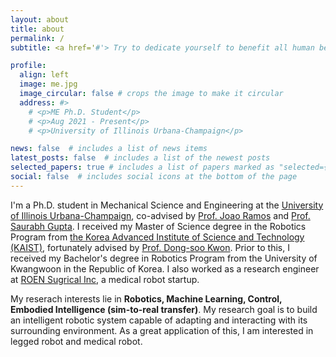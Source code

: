 ```yaml
---
layout: about
title: about
permalink: /
subtitle: <a href='#'> Try to dedicate yourself to benefit all human beings around the world.

profile:
  align: left
  image: me.jpg
  image_circular: false # crops the image to make it circular
  address: #>
    # <p>ME Ph.D. Student</p>
    # <p>Aug 2021 - Present</p>
    # <p>University of Illinois Urbana-Champaign</p>

news: false  # includes a list of news items
latest_posts: false  # includes a list of the newest posts
selected_papers: true # includes a list of papers marked as "selected={true}"
social: false  # includes social icons at the bottom of the page
---
```

I'm a Ph.D. student in Mechanical Science and Engineering at the [University of Illinois Urbana-Champaign](https://mechse.illinois.edu/), co-advised by [Prof. Joao Ramos](https://publish.illinois.edu/jlramos/) and [Prof. Saurabh Gupta](http://saurabhg.web.illinois.edu/). I received my Master of Science degree in the Robotics Program from [the Korea Advanced Institute of Science and Technology (KAIST)](https://www.kaist.ac.kr/en/), fortunately advised by [Prof. Dong-soo Kwon](http://robot.kaist.ac.kr/professor/?ckattempt=1). Prior to this, I received my Bachelor's degree in Robotics Program from the University of Kwangwoon in the Republic of Korea. I also worked as a research engineer at [ROEN Sugrical Inc](https://www.roensurgical.com/), a medical robot startup.

My reserach interests lie in **Robotics, Machine Learning, Control, Embodied Intelligence (sim-to-real transfer)**. My research goal is to build an intelligent robotic system capable of adapting and interacting with its surrounding environment. As a great application of this, I am interested in legged robot and medical robot. 
